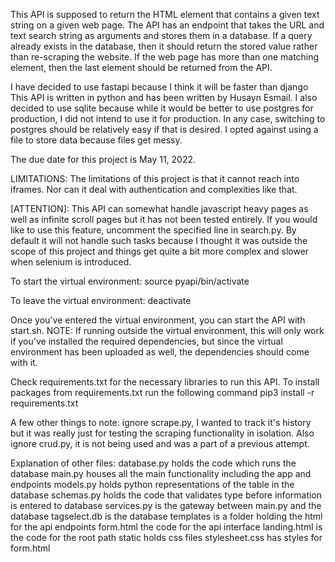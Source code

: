 This API is supposed to return the HTML element that contains a given text
string on a given web page. The API has an endpoint that takes the URL and
text search string as arguments and stores them in a database.
If a query already exists in the database, then it should return the stored
value rather than re-scraping the website. If the web page has more than one
matching element, then the last element should be returned from the API.

I have decided to use fastapi because I think it will be faster than django
This API is written in python and has been written by Husayn Esmail. I also 
decided to use sqlite because while it would be better to use postgres for
production, I did not intend to use it for production. In any case, switching
to postgres should be relatively easy if that is desired. I opted against using
a file to store data because files get messy.

The due date for this project is May 11, 2022. 

LIMITATIONS:
The limitations of this project is that it cannot reach into iframes. Nor can it
deal with authentication and complexities like that.

[ATTENTION]:
This API can somewhat handle javascript heavy pages as well as infinite scroll
pages but it has not been tested entirely. If you would like to use this feature,
uncomment the specified line in search.py. By default it will not handle such
tasks because I thought it was outside the scope of this project and things get
quite a bit more complex and slower when selenium is introduced.

To start the virtual environment:
source pyapi/bin/activate

To leave the virtual environment: 
deactivate

Once you've entered the virtual environment, you can start the API with start.sh. 
NOTE: If running outside the virtual environment, this will only work if you've 
installed the required dependencies, but since the virtual environment has been 
uploaded as well, the dependencies should come with it. 


Check requirements.txt for the necessary libraries to run this API.
To install packages from requirements.txt run the following command
pip3 install -r requirements.txt

A few other things to note:
ignore scrape.py, I wanted to track it's history but it was really just for testing
the scraping functionality in isolation. Also ignore crud.py, it is not being used
and was a part of a previous attempt.

Explanation of other files:
database.py holds the code which runs the database
main.py houses all the main functionality including the app and endpoints
models.py holds python representations of the table in the database
schemas.py holds the code that validates type before information is entered to database
services.py is the gateway between main.py and the database
tagselect.db is the database
templates is a folder holding the html for the api endpoints
form.html the code for the api interface 
landing.html is the code for the root path
static holds css files
stylesheet.css has styles for form.html
